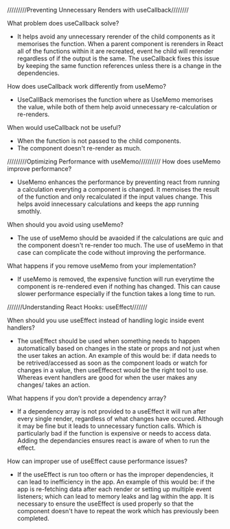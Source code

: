 /////////Preventing Unnecessary Renders with useCallback////////


What problem does useCallback solve?
- It helps avoid any unnecessary rerender of the child components as it memorises the function. When a parent component is rerenders in React all of the functions within it are recreated, event he child will rerender regardless of if the output is the same. The useCallback fixes this issue by keeping the same function references unless there is a change in the dependencies. 

How does useCallback work differently from useMemo?
- UseCallBack memorises the function where as UseMemo memorises the value, while both of them help avoid unnecessary re-calculation or re-renders.

When would useCallback not be useful?
- When the function is not passed to the child components.
- The component doesn't re-render as much.



/////////Optimizing Performance with useMemo//////////
How does useMemo improve performance?
- UseMemo enhances the performance by preventing react from running a calculation everyting a component is changed. It memoises the result of the function and only recalculated if the input values change. This helps avoid innecessary calculations and keeps the app running smothly. 

When should you avoid using useMemo?
- The use of useMemo should be avaoided if the calculations are quic and the component doesn't re-render too much. The use of useMemo in that case can complicate the code without improving the performance. 

What happens if you remove useMemo from your implementation?
- If useMemo is removed, the expensive function will run everytime the component is re-rendered even if nothing has changed. This can cause slower performance especially if the function takes a long time to run.



///////Understanding React Hooks: useEffect///////

When should you use useEffect instead of handling logic inside event handlers?
- The useEffect should be used when something needs to happen automatically based on changes in the state or props and not just when the user takes an action. An example of this would be: if data needs to be retrived/accessed as soon as the component loads or watch for changes in a value, then useEffecect would be the right tool to use. Whereas event handlers are good for when the user makes any changes/ takes an action. 

What happens if you don’t provide a dependency array?
- If a dependency array is not provided to a useEffect it will run after every single render, regardless of what changes have occured. Although it may be fine but it leads to unnecessary function calls. Which is particularly bad if the function is expensive or needs to access data. Adding the dependancies ensures react is aware of when to run the effect.


How can improper use of useEffect cause performance issues?
- If the useEffect is run too oftern or has the improper dependencies, it can lead to inefficiency in the app. An example of this would be: if the app is re-fetching data after each render or setting up multiple event listeners; which can lead to memory leaks and lag within the app. It is necessary to ensure the useEffect is used properly so that the component doesn't have to repeat the work which has previously been completed.

